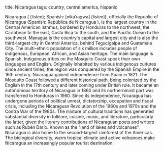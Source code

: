 title: Nicaragua
tags: country, central america, hispanic

Nicaragua ( (listen); Spanish: [nikaˈɾaɣwa] (listen)), officially the Republic of Nicaragua (Spanish: República de Nicaragua ), is the largest country in the Central American isthmus, bordered by Honduras to the northwest, the Caribbean to the east, Costa Rica to the south, and the Pacific Ocean to the southwest. Managua is the country's capital and largest city and is also the third-largest city in Central America, behind Tegucigalpa and Guatemala City. The multi-ethnic population of six million includes people of indigenous, European, African, and Asian heritage. The main language is Spanish. Indigenous tribes on the Mosquito Coast speak their own languages and English.
Originally inhabited by various indigenous cultures since ancient times, the region was conquered by the Spanish Empire in the 16th century. Nicaragua gained independence from Spain in 1821. The Mosquito Coast followed a different historical path, being colonized by the English in the 17th century and later coming under British rule. It became an autonomous territory of Nicaragua in 1860 and its northernmost part was transferred to Honduras in 1960. Since its independence, Nicaragua has undergone periods of political unrest, dictatorship, occupation and fiscal crisis, including the Nicaraguan Revolution of the 1960s and 1970s and the Contra War of the 1980s.
The mixture of cultural traditions has generated substantial diversity in folklore, cuisine, music, and literature, particularly the latter, given the literary contributions of Nicaraguan poets and writers such as Rubén Darío. Known as the "land of lakes and volcanoes", Nicaragua is also home to the second-largest rainforest of the Americas. The biological diversity, warm tropical climate and active volcanoes make Nicaragua an increasingly popular tourist destination.